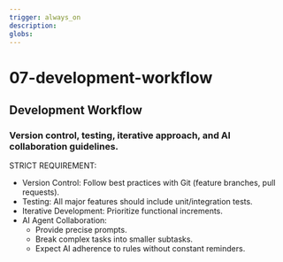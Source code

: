 ```yaml
---
trigger: always_on
description: 
globs: 
---
```

# 07-development-workflow
## Development Workflow
### Version control, testing, iterative approach, and AI collaboration guidelines.
STRICT REQUIREMENT:
- Version Control: Follow best practices with Git (feature branches, pull requests).
- Testing: All major features should include unit/integration tests.
- Iterative Development: Prioritize functional increments.
- AI Agent Collaboration:
  - Provide precise prompts.
  - Break complex tasks into smaller subtasks.
  - Expect AI adherence to rules without constant reminders.